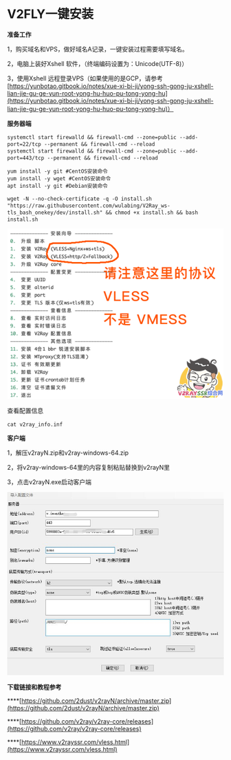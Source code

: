 # V2FLY一键安装

**准备工作**

1，购买域名和VPS，做好域名A记录，一键安装过程需要填写域名。 

2，电脑上装好Xshell 软件，（终端编码设置为：Unicode\(UTF-8\)）

3，使用Xshell 远程登录VPS（如果使用的是GCP，请参考[https://yunbotao.gitbook.io/notes/xue-xi-bi-ji/yong-ssh-gong-ju-xshell-lian-jie-gu-ge-yun-root-yong-hu-huo-pu-tong-yong-hu](https://yunbotao.gitbook.io/notes/xue-xi-bi-ji/yong-ssh-gong-ju-xshell-lian-jie-gu-ge-yun-root-yong-hu-huo-pu-tong-yong-hu)）

**服务器端**

```text
systemctl start firewalld && firewall-cmd --zone=public --add-port=22/tcp --permanent && firewall-cmd --reload
systemctl start firewalld && firewall-cmd --zone=public --add-port=443/tcp --permanent && firewall-cmd --reload
```

```text
yum install -y git #CentOS安装命令
yum install -y wget #CentOS安装命令
apt install -y git #Debian安装命令
```

```text
wget -N --no-check-certificate -q -O install.sh "https://raw.githubusercontent.com/wulabing/V2Ray_ws-tls_bash_onekey/dev/install.sh" && chmod +x install.sh && bash install.sh
```

![](../.gitbook/assets/222.png)

查看配置信息

```text
cat v2ray_info.inf
```

**客户端**

1，解压v2rayN.zip和v2ray-windows-64.zip

2，将v2ray-windows-64里的内容复制粘贴替换到v2rayN里

3，点击v2rayN.exe启动客户端

![](../.gitbook/assets/ke-hu-duan-pei-zhi-.jpg)

**下载链接和教程参考**

\*\*\*\*[https://github.com/2dust/v2rayN/archive/master.zip](https://github.com/2dust/v2rayN/archive/master.zip)

\*\*\*\*[https://github.com/v2ray/v2ray-core/releases](https://github.com/v2ray/v2ray-core/releases)

\*\*\*\*[https://www.v2rayssr.com/vless.html](https://www.v2rayssr.com/vless.html)

